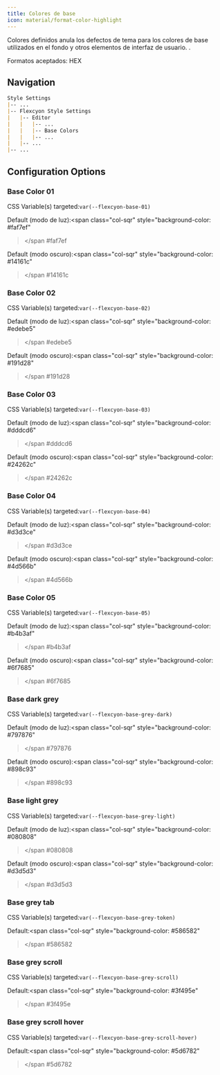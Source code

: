 ```yaml
---
title: Colores de base
icon: material/format-color-highlight
---
```


Colores definidos anula los defectos de tema para los colores de base utilizados en el fondo y otros elementos de interfaz de usuario.
.

Formatos aceptados: HEX

## Navigation
```md
Style Settings
|-- ...
|-- Flexcyon Style Settings
|   |-- Editor
|   |   |-- ...
|   |   |-- Base Colors
|   |   |-- ...
|   |-- ...
|-- ...
```

## Configuration Options

### Base Color 01
CSS Variable(s) targeted:`var(--flexcyon-base-01)`

Default (modo de luz):<span class="col-sqr" style="background-color: #faf7ef"
></span
>#faf7ef

Default (modo oscuro):<span class="col-sqr" style="background-color: #14161c"
></span
>#14161c

### Base Color 02
CSS Variable(s) targeted:`var(--flexcyon-base-02)`

Default (modo de luz):<span class="col-sqr" style="background-color: #edebe5"
></span
>#edebe5

Default (modo oscuro):<span class="col-sqr" style="background-color: #191d28"
></span
>#191d28

### Base Color 03
CSS Variable(s) targeted:`var(--flexcyon-base-03)`

Default (modo de luz):<span class="col-sqr" style="background-color: #dddcd6"
></span
>#dddcd6

Default (modo oscuro):<span class="col-sqr" style="background-color: #24262c"
></span
>#24262c

### Base Color 04
CSS Variable(s) targeted:`var(--flexcyon-base-04)`

Default (modo de luz):<span class="col-sqr" style="background-color: #d3d3ce"
></span
>#d3d3ce

Default (modo oscuro):<span class="col-sqr" style="background-color: #4d566b"
></span
>#4d566b

### Base Color 05
CSS Variable(s) targeted:`var(--flexcyon-base-05)`

Default (modo de luz):<span class="col-sqr" style="background-color: #b4b3af"
></span
>#b4b3af

Default (modo oscuro):<span class="col-sqr" style="background-color: #6f7685"
></span
>#6f7685

### Base dark grey
CSS Variable(s) targeted:`var(--flexcyon-base-grey-dark)`

Default (modo de luz):<span class="col-sqr" style="background-color: #797876"
></span
>#797876

Default (modo oscuro):<span class="col-sqr" style="background-color: #898c93"
></span
>#898c93

### Base light grey
CSS Variable(s) targeted:`var(--flexcyon-base-grey-light)`

Default (modo de luz):<span class="col-sqr" style="background-color: #080808"
></span
>#080808

Default (modo oscuro):<span class="col-sqr" style="background-color: #d3d5d3"
></span
>#d3d5d3

### Base grey tab
CSS Variable(s) targeted:`var(--flexcyon-base-grey-token)`

Default:<span class="col-sqr" style="background-color: #586582"
></span
>#586582

### Base grey scroll 
CSS Variable(s) targeted:`var(--flexcyon-base-grey-scroll)`

Default:<span class="col-sqr" style="background-color: #3f495e"
></span
>#3f495e

### Base grey scroll hover
CSS Variable(s) targeted:`var(--flexcyon-base-grey-scroll-hover)`

Default:<span class="col-sqr" style="background-color: #5d6782"
></span
>#5d6782